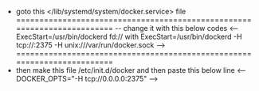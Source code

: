 
- goto this </lib/systemd/system/docker.service> file 
========================================================================
-- change it with this below codes
<--
    ExecStart=/usr/bin/dockerd fd://
    with
    ExecStart=/usr/bin/dockerd -H tcp://<Your-Host-IP>:2375 -H unix:///var/run/docker.sock 
-->
========================================================================
- then make this file /etc/init.d/docker and then paste this below line
<-- DOCKER_OPTS="-H tcp://0.0.0.0:2375" -->